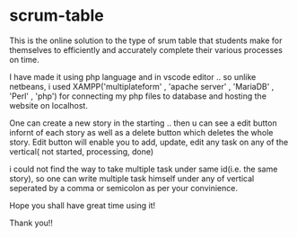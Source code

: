# scrum-table

This is the online solution to the type of srum table that students make for themselves to efficiently and accurately complete their various processes on time.

I have made it using php language and in vscode editor .. so unlike netbeans, i used XAMPP('multiplateform' , 'apache server' , 'MariaDB' , 'Perl' , 'php') for connecting my 
php files to database and hosting the website on localhost.

One can create a new story in the starting .. then u can see a edit button infornt of each story as well as a delete button which deletes the whole story.
Edit button will enable you to add, update, edit any task on any of the vertical( not started, processing, done) 

i could not find the way to take multiple task under same id(i.e. the same story), so one can write multiple task himself under any of vertical seperated by a comma or semicolon
as per your convinience.

Hope you shall have great time using it!

Thank you!!
